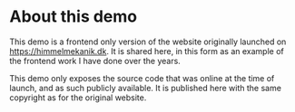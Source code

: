 # About this demo

This demo is a frontend only version of the website originally launched on https://himmelmekanik.dk. 
It is shared here, in this form as an example of the frontend work I have done over the years.


This demo only exposes the source code that was online at the time of launch, and as such publicly available. 
It is published here with the same copyright as for the original website. 